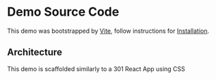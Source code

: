 # Demo Source Code

This demo was bootstrapped by [Vite](https://vitejs.dev/guide/), follow instructions for [Installation](../../facilitator/DEMO.md).

## Architecture

This demo is scaffolded similarly to a 301 React App using CSS
